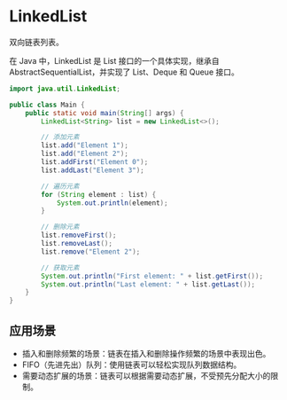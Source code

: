 # LinkedList

双向链表列表。

在 Java 中，LinkedList 是 List 接口的一个具体实现，继承自 AbstractSequentialList，并实现了 List、Deque 和 Queue 接口。

```java
import java.util.LinkedList;

public class Main {
    public static void main(String[] args) {
        LinkedList<String> list = new LinkedList<>();

        // 添加元素
        list.add("Element 1");
        list.add("Element 2");
        list.addFirst("Element 0");
        list.addLast("Element 3");

        // 遍历元素
        for (String element : list) {
            System.out.println(element);
        }

        // 删除元素
        list.removeFirst();
        list.removeLast();
        list.remove("Element 2");

        // 获取元素
        System.out.println("First element: " + list.getFirst());
        System.out.println("Last element: " + list.getLast());
    }
}
```

## 应用场景

-   插入和删除频繁的场景：链表在插入和删除操作频繁的场景中表现出色。
-   FIFO（先进先出）队列：使用链表可以轻松实现队列数据结构。
-   需要动态扩展的场景：链表可以根据需要动态扩展，不受预先分配大小的限制。

